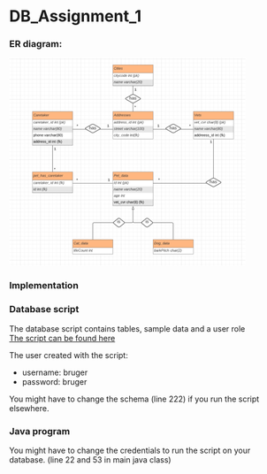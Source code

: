 # DB_Assignment_1


### ER diagram: 
![Diagram picture](https://github.com/RasmusLynge/DB_Assignment_1/blob/main/ER_diagram.png)


### Implementation  



### Database script  
The database script contains tables, sample data and a user role  
[The script can be found here](https://github.com/RasmusLynge/DB_Assignment_1/blob/main/SCRIPT.sql)  

The user created with the script:  
- username: bruger  
- password: bruger  
  
You might have to change the schema (line 222) if you run the script elsewhere.  

### Java program  
You might have to change the credentials to run the script on your database. (line 22 and 53 in main java class)



